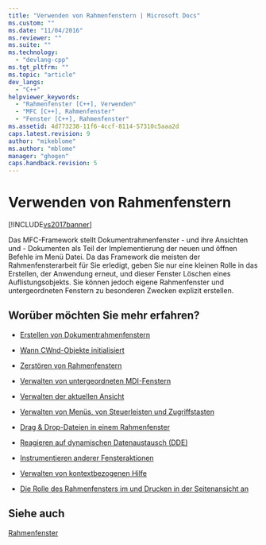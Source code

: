 ```yaml
---
title: "Verwenden von Rahmenfenstern | Microsoft Docs"
ms.custom: ""
ms.date: "11/04/2016"
ms.reviewer: ""
ms.suite: ""
ms.technology: 
  - "devlang-cpp"
ms.tgt_pltfrm: ""
ms.topic: "article"
dev_langs: 
  - "C++"
helpviewer_keywords: 
  - "Rahmenfenster [C++], Verwenden"
  - "MFC [C++], Rahmenfenster"
  - "Fenster [C++], Rahmenfenster"
ms.assetid: 4d773238-11f6-4ccf-8114-57310c5aaa2d
caps.latest.revision: 9
author: "mikeblome"
ms.author: "mblome"
manager: "ghogen"
caps.handback.revision: 5
---
```

# Verwenden von Rahmenfenstern
[!INCLUDE[vs2017banner](../assembler/inline/includes/vs2017banner.md)]

Das MFC\-Framework stellt Dokumentrahmenfenster \- und ihre Ansichten und \- Dokumenten als Teil der Implementierung der neuen und öffnen Befehle im Menü Datei.  Da das Framework die meisten der Rahmenfensterarbeit für Sie erledigt, geben Sie nur eine kleinen Rolle in das Erstellen, der Anwendung erneut, und dieser Fenster Löschen eines Auflistungsobjekts.  Sie können jedoch eigene Rahmenfenster und untergeordneten Fenstern zu besonderen Zwecken explizit erstellen.  
  
## Worüber möchten Sie mehr erfahren?  
  
-   [Erstellen von Dokumentrahmenfenstern](../mfc/creating-document-frame-windows.md)  
  
-   [Wann CWnd\-Objekte initialisiert](../mfc/when-to-initialize-cwnd-objects.md)  
  
-   [Zerstören von Rahmenfenstern](../mfc/destroying-frame-windows.md)  
  
-   [Verwalten von untergeordneten MDI\-Fenstern](../mfc/managing-mdi-child-windows.md)  
  
-   [Verwalten der aktuellen Ansicht](../mfc/managing-the-current-view.md)  
  
-   [Verwalten von Menüs, von Steuerleisten und Zugriffstasten](../mfc/managing-menus-control-bars-and-accelerators.md)  
  
-   [Drag & Drop\-Dateien in einem Rahmenfenster](../mfc/dragging-and-dropping-files-in-a-frame-window.md)  
  
-   [Reagieren auf dynamischen Datenaustausch \(DDE\)](../mfc/responding-to-dynamic-data-exchange-dde.md)  
  
-   [Instrumentieren anderer Fensteraktionen](../mfc/orchestrating-other-window-actions.md)  
  
-   [Verwalten von kontextbezogenen Hilfe](../mfc/orchestrating-other-window-actions.md)  
  
-   [Die Rolle des Rahmenfensters im und Drucken in der Seitenansicht an](../mfc/orchestrating-other-window-actions.md)  
  
## Siehe auch  
 [Rahmenfenster](../mfc/frame-windows.md)